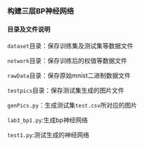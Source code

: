 ### 构建三层BP神经网络

#### 目录及文件说明

`dataset`目录：保存训练集及测试集等数据文件

`network`目录：保存训练后的权值等数据文件

`rawData`目录：保存原始mnist二进制数据文件

`testpics`目录：保存测试集生成的图片文件

`genPics.py`：生成测试集`test.csv`所对应的图片

`lab3_bp1.py`:生成bp神经网络

`test1.py`:测试生成的神经网络